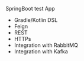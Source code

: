 SpringBoot test App
- Gradle/Kotlin DSL
- Feign
- REST
- HTTPs
- Integration with RabbitMQ
- Integration with Kafka
